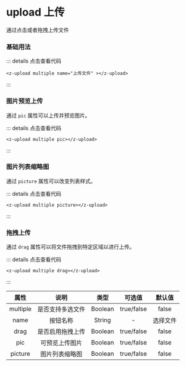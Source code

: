 # upload 上传
通过点击或者拖拽上传文件

### 基础用法

<z-upload multiple name="上传文件" ></z-upload>

::: details 点击查看代码
```vue
<z-upload multiple name="上传文件" ></z-upload>
```
:::
### 图片预览上传
通过 `pic` 属性可以上传并预览图片。

<z-upload multiple pic></z-upload>


::: details 点击查看代码
```vue
<z-upload multiple pic></z-upload>

```
:::


### 图片列表缩略图
通过 `picture` 属性可以改变列表样式。

<z-upload multiple picture></z-upload>

::: details 点击查看代码
```vue
<z-upload multiple picture></z-upload>
```
:::

### 拖拽上传
通过 `drag` 属性可以将文件拖拽到特定区域以进行上传。

<z-upload multiple drag></z-upload>


::: details 点击查看代码
```vue
<z-upload multiple drag></z-upload>
```
:::




|    属性      |       说明      |     类型       |  可选值               |     默认值     |
|:------------:|:--------------:|:--------------:|:------------------:|:----------------:|
|    multiple      |       是否支持多选文件      |     Boolean       | true/false           |     false     |
|    name      |       按钮名称      |     String       | -          |     选择文件     |
|    drag      |       	是否启用拖拽上传      |     Boolean       | true/false            |     false     |
|    pic      |       可预览上传图片      |     Boolean       |  true/false              |     false     |
|    picture      |       图片列表缩略图      |     Boolean       |  true/false              |     false     |